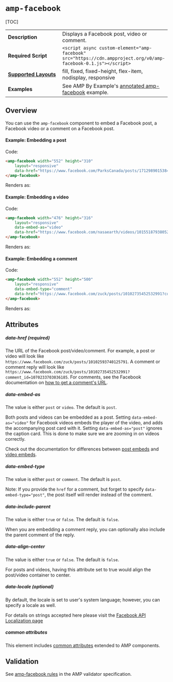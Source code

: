 <!---
Copyright 2015 The AMP HTML Authors. All Rights Reserved.

Licensed under the Apache License, Version 2.0 (the "License");
you may not use this file except in compliance with the License.
You may obtain a copy of the License at

      http://www.apache.org/licenses/LICENSE-2.0

Unless required by applicable law or agreed to in writing, software
distributed under the License is distributed on an "AS-IS" BASIS,
WITHOUT WARRANTIES OR CONDITIONS OF ANY KIND, either express or implied.
See the License for the specific language governing permissions and
limitations under the License.
-->

# <a name="amp-facebook"></a> `amp-facebook`

[TOC]

<table>
  <tr>
    <td width="40%"><strong>Description</strong></td>
    <td>Displays a Facebook post, video or comment. </td>
  </tr>
  <tr>
    <td width="40%"><strong>Required Script</strong></td>
    <td><code>&lt;script async custom-element="amp-facebook" src="https://cdn.ampproject.org/v0/amp-facebook-0.1.js">&lt;/script></code></td>
  </tr>
  <tr>
    <td class="col-fourty"><strong><a href="https://www.ampproject.org/docs/guides/responsive/control_layout.html">Supported Layouts</a></strong></td>
    <td>fill, fixed, fixed-height, flex-item, nodisplay, responsive</td>
  </tr>
  <tr>
    <td width="40%"><strong>Examples</strong></td>
    <td>See AMP By Example's <a href="https://ampbyexample.com/components/amp-facebook/">annotated amp-facebook</a> example.</td>
  </tr>
</table>

## Overview 

You can use the `amp-facebook` component to embed a Facebook post, a Facebook video or a comment on a Facebook post.

#### Example: Embedding a post

Code:
```html
<amp-facebook width="552" height="310"
    layout="responsive"
    data-href="https://www.facebook.com/ParksCanada/posts/1712989015384373">
</amp-facebook>
```
Renders as:
<amp-facebook width="552" height="310"
    layout="responsive"
    data-href="https://www.facebook.com/ParksCanada/posts/1712989015384373">
</amp-facebook>

#### Example: Embedding a video

Code:
```html
<amp-facebook width="476" height="316"
    layout="responsive"
    data-embed-as="video"
    data-href="https://www.facebook.com/nasaearth/videos/10155187938052139">
</amp-facebook>
```
Renders as:
<amp-facebook width="476" height="316"
    layout="responsive"
    data-embed-as="video"
    data-href="https://www.facebook.com/nasaearth/videos/10155187938052139">
</amp-facebook>

#### Example: Embedding a comment

Code:
```html
<amp-facebook width="552" height="500"
    layout="responsive"
    data-embed-type="comment"
    data-href="https://www.facebook.com/zuck/posts/10102735452532991?comment_id=1070233703036185">
</amp-facebook>

```
Renders as:
<amp-facebook width="552" height="500"
    layout="responsive"
    data-embed-type="comment"
    data-href="https://www.facebook.com/zuck/posts/10102735452532991?comment_id=1070233703036185">
</amp-facebook>


## Attributes

##### data-href (required)

The URL of the Facebook post/video/comment. For example, a post or video will look like `https://www.facebook.com/zuck/posts/10102593740125791`. A comment or comment reply will look like `https://www.facebook.com/zuck/posts/10102735452532991?comment_id=1070233703036185`. For comments, see the Facebook documentation on [how to get a comment's URL](https://developers.facebook.com/docs/plugins/embedded-comments#how-to-get-a-comments-url).

##### data-embed-as

The value is either `post` or `video`.  The default is `post`.

Both posts and videos can be embedded as a post. Setting `data-embed-as="video"` for Facebook videos embeds the player of the video, and adds the accompanying post card with it. Setting `data-embed-as="post"` ignores the caption card. This is done to make sure we are zooming in on videos correctly.

Check out the documentation for differences between [post embeds](https://developers.facebook.com/docs/plugins/embedded-posts) and [video embeds](https://developers.facebook.com/docs/plugins/embedded-video-player).


##### data-embed-type

The value is either `post` or `comment`.  The default is `post`.

Note: If you provide the `href` for a comment, but forget to specify `data-embed-type="post"`, the post itself will render instead of the comment.

##### data-include-parent

The value is either `true` or `false`. The default is `false`.

When you are embedding a comment reply, you can optionally also include the parent comment of the reply.

##### data-align-center

The value is either `true` or `false`.  The default is `false`.

For posts and videos, having this attribute set to true would align the post/video container to center.

##### data-locale (optional)

By default, the locale is set to user's system language; however, you can specify a locale as well. 

For details on strings accepted here please visit the [Facebook API Localization page](https://developers.facebook.com/docs/internationalization)

##### common attributes

This element includes [common attributes](https://www.ampproject.org/docs/reference/common_attributes) extended to AMP components.

## Validation

See [amp-facebook rules](https://github.com/ampproject/amphtml/blob/master/extensions/amp-facebook/validator-amp-facebook.protoascii) in the AMP validator specification.
